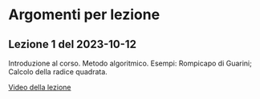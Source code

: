 # Argomenti per lezione

## Lezione 1 del 2023-10-12

Introduzione al corso. Metodo algoritmico. Esempi: Rompicapo di Guarini; Calcolo della radice quadrata.

[Video della lezione](https://www.dropbox.com/scl/fi/y79goyo7lndsngrpk9xav/01-Lezione-1-del-2023-10-02-20231002_092110-Registrazione-della-riunione.mp4?rlkey=jqbj6hxtyfvak8ev9j67xnthj&dl=1)

## 
